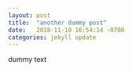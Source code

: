 ```yaml
---
layout: post
title:  "another dummy post"
date:   2018-11-10 16:54:14 -0700
categories: jekyll update
---
```

dummy text
